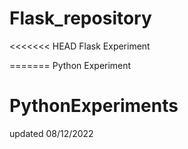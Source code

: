 # Flask_repository
<<<<<<< HEAD
Flask Experiment

=======
Python Experiment
# PythonExperiments 
updated 08/12/2022
